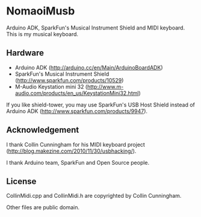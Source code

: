 NomaoiMusb
==========

Arduino ADK, SparkFun's Musical Instrument Shield and MIDI keyboard.
This is my musical keyboard.

Hardware
--------

* Arduino ADK (http://arduino.cc/en/Main/ArduinoBoardADK)
* SparkFun's Musical Instrument Shield (http://www.sparkfun.com/products/10529)
* M-Audio Keystation mini 32 (http://www.m-audio.com/products/en_us/KeystationMini32.html)

If you like shield-tower, you may use SparkFun's USB Host Shield instead of Arduino ADK (http://www.sparkfun.com/products/9947).

Acknowledgement
---------------

I thank Collin Cunningham for his MIDI keyboard project (http://blog.makezine.com/2010/11/30/usbhacking/).

I thank Arduino team, SparkFun and Open Source people.

License
-------

CollinMidi.cpp and CollinMidi.h are copyrighted by Collin Cunningham.

Other files are public domain.
